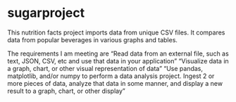 # sugarproject

This nutrition facts project imports data from unique CSV files. It compares data from popular beverages in various graphs and tables. 


The requirements I am meeting are 
“Read data from an external file, such as text, JSON, CSV, etc and use that data in your application”
“Visualize data in a graph, chart, or other visual representation of data”
“Use pandas, matplotlib, and/or numpy to perform a data analysis project. Ingest 2 or more pieces of data, analyze that data in some manner, and display a new result to a graph, chart, or other display”

